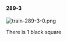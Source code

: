 #### 289-3
![train-289-3-0.png](https://github.com/lil-lab/nlvr/raw/master/nlvr/train/images/33/train-289-3-0.png "train-289-3-0.png")

There is 1 black square